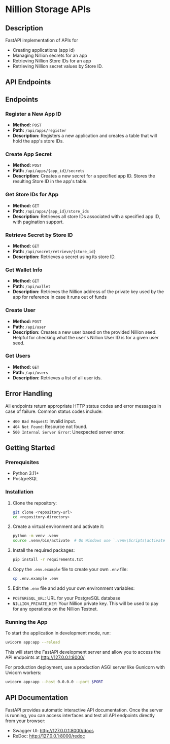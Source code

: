 # Nillion Storage APIs

## Description

FastAPI implementation of APIs for

- Creating applications (app id)
- Managing Nillion secrets for an app
- Retrieving Nillion Store IDs for an app
- Retrieving Nillion secret values by Store ID.

## API Endpoints

## Endpoints

### Register a New App ID

- **Method:** `POST`
- **Path:** `/api/apps/register`
- **Description:** Registers a new application and creates a table that will hold the app's store IDs.

### Create App Secret

- **Method:** `POST`
- **Path:** `/api/apps/{app_id}/secrets`
- **Description:** Creates a new secret for a specified app ID. Stores the resulting Store ID in the app's table.

### Get Store IDs for App

- **Method:** `GET`
- **Path:** `/api/apps/{app_id}/store_ids`
- **Description:** Retrieves all store IDs associated with a specified app ID, with pagination support.

### Retrieve Secret by Store ID

- **Method:** `GET`
- **Path:** `/api/secret/retrieve/{store_id}`
- **Description:** Retrieves a secret using its store ID.

### Get Wallet Info

- **Method:** `GET`
- **Path:** `/api/wallet`
- **Description:** Retrieves the Nillion address of the private key used by the app for reference in case it runs out of funds

### Create User

- **Method:** `POST`
- **Path:** `/api/user`
- **Description:** Creates a new user based on the provided Nillion seed. Helpful for checking what the user's Nillion User ID is for a given user seed.

### Get Users

- **Method:** `GET`
- **Path:** `/api/users`
- **Description:** Retrieves a list of all user ids.

## Error Handling

All endpoints return appropriate HTTP status codes and error messages in case of failure. Common status codes include:

- `400 Bad Request`: Invalid input.
- `404 Not Found`: Resource not found.
- `500 Internal Server Error`: Unexpected server error.

## Getting Started

### Prerequisites

- Python 3.11+
- PostgreSQL

### Installation

1. Clone the repository:

   ```bash
   git clone <repository-url>
   cd <repository-directory>
   ```

2. Create a virtual environment and activate it:

   ```bash
   python -m venv .venv
   source .venv/bin/activate  # On Windows use `.venv\Scripts\activate`
   ```

3. Install the required packages:

   ```bash
   pip install -r requirements.txt
   ```

4. Copy the `.env.example` file to create your own `.env` file:

   ```bash
   cp .env.example .env
   ```

5. Edit the `.env` file and add your own environment variables:

- `POSTGRESQL_URL`: URL for your PostgreSQL database
- `NILLION_PRIVATE_KEY`: Your Nillion private key. This will be used to pay for any operations on the Nillion Testnet.

### Running the App

To start the application in development mode, run:

```bash
uvicorn app:app --reload
```

This will start the FastAPI development server and allow you to access the API endpoints at http://127.0.0.1:8000/

For production deployment, use a production ASGI server like Gunicorn with Uvicorn workers:

```bash
uvicorn app:app --host 0.0.0.0 --port $PORT
```

## API Documentation

FastAPI provides automatic interactive API documentation. Once the server is running, you can access interfaces and test all API endpoints directly from your browser:

- Swagger UI: http://127.0.0.1:8000/docs
- ReDoc: http://127.0.0.1:8000/redoc
